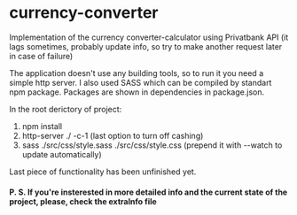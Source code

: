 # currency-converter

Implementation of the currency converter-calculator using Privatbank API (it lags sometimes, probably update info, so try to make another request later in case of failure)

The application doesn't use any building tools, so to run it you need a simple http server. I also used SASS which can be compiled by standart npm package. 
Packages are shown in dependencies in package.json.

In the root derictory of project:

1. npm install
2. http-server ./ -c-1 (last option to turn off cashing)
3. sass ./src/css/style.sass  ./src/css/style.css (prepend it with --watch to update automatically) 

Last piece of functionality has been unfinished yet.

#### P. S. If you're insterested in more detailed info and the current state of the project, please, check the extraInfo file 

